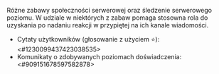 Różne zabawy społeczności serwerowej oraz śledzenie serwerowego poziomu. W udziale w niektórych z zabaw pomaga stosowna rola do uzyskania po nadaniu reakcji w przypiętej na ich kanale wiadomości.
- Cytaty użytkowników (głosowanie z użyciem :star:): <#1230099437423038535>
- Komunikaty o zdobywanych poziomach doświadczenia: <#909151678597582878>
